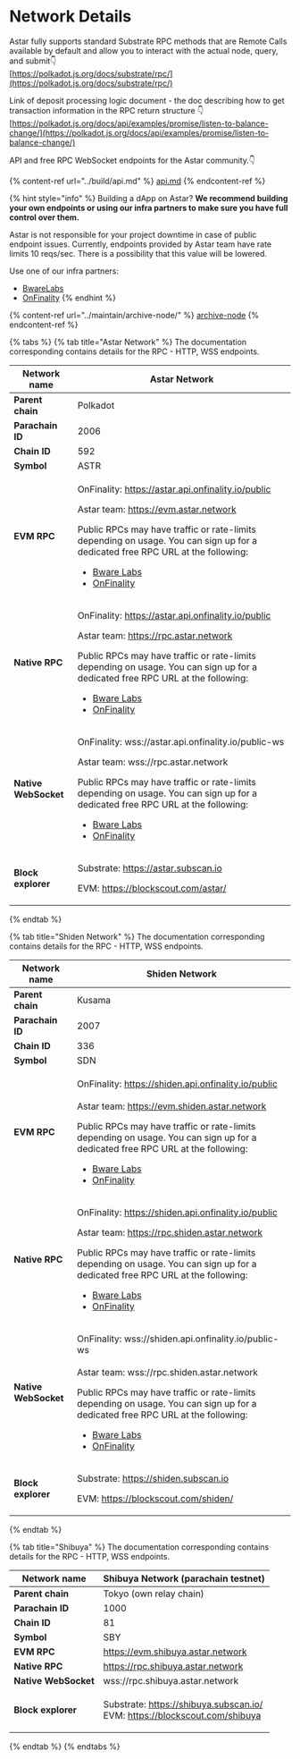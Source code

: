 # Network Details



Astar fully supports standard Substrate RPC methods that are Remote Calls available by default and allow you to interact with the actual node, query, and submit👇\
[https://polkadot.js.org/docs/substrate/rpc/](https://polkadot.js.org/docs/substrate/rpc/)

Link of deposit processing logic document - the doc describing how to get transaction information in the RPC return structure 👇\
[https://polkadot.js.org/docs/api/examples/promise/listen-to-balance-change/](https://polkadot.js.org/docs/api/examples/promise/listen-to-balance-change/)

API and free RPC WebSocket endpoints for the Astar community.👇

{% content-ref url="../build/api.md" %}
[api.md](../build/api.md)
{% endcontent-ref %}

{% hint style="info" %}
Building a dApp on Astar? **We recommend building your own endpoints or using our infra partners to make sure you have full control over them.**

Astar is not responsible for your project downtime in case of public endpoint issues. Currently, endpoints provided by Astar team have rate limits 10 reqs/sec. There is a possibility that this value will be lowered.



Use one of our infra partners:

* [BwareLabs](https://app.bwarelabs.com/)
* [OnFinality](https://www.onfinality.io/)
{% endhint %}

{% content-ref url="../maintain/archive-node/" %}
[archive-node](../maintain/archive-node/)
{% endcontent-ref %}

{% tabs %}
{% tab title="Astar Network" %}
The documentation corresponding contains details for the RPC - HTTP, WSS endpoints.&#x20;

| **Network name**     | Astar Network                                                                                                                                                                                                                                                                                                                                                                         |
| -------------------- | ------------------------------------------------------------------------------------------------------------------------------------------------------------------------------------------------------------------------------------------------------------------------------------------------------------------------------------------------------------------------------------- |
| **Parent chain**     | Polkadot                                                                                                                                                                                                                                                                                                                                                                              |
| **Parachain ID**     | 2006                                                                                                                                                                                                                                                                                                                                                                                  |
| **Chain ID**         | 592                                                                                                                                                                                                                                                                                                                                                                                   |
| **Symbol**           | ASTR                                                                                                                                                                                                                                                                                                                                                                                  |
| **EVM RPC**          | <p>OnFinality: https://astar.api.onfinality.io/public</p><p></p><p>Astar team: https://evm.astar.network</p><p></p><p>Public RPCs may have traffic or rate-limits depending on usage. You can sign up for a dedicated free RPC URL at the following:</p><ul><li><a href="https://app.bwarelabs.com/">Bware Labs</a></li><li><a href="https://onfinality.io/">OnFinality</a></li></ul> |
| **Native RPC**       | <p>OnFinality: https://astar.api.onfinality.io/public</p><p></p><p>Astar team: https://rpc.astar.network</p><p></p><p>Public RPCs may have traffic or rate-limits depending on usage. You can sign up for a dedicated free RPC URL at the following:</p><ul><li><a href="https://app.bwarelabs.com/">Bware Labs</a></li><li><a href="https://onfinality.io/">OnFinality</a></li></ul> |
| **Native WebSocket** | <p>OnFinality: wss://astar.api.onfinality.io/public-ws</p><p></p><p>Astar team: wss://rpc.astar.network</p><p></p><p>Public RPCs may have traffic or rate-limits depending on usage. You can sign up for a dedicated free RPC URL at the following:</p><ul><li><a href="https://app.bwarelabs.com/">Bware Labs</a></li><li><a href="https://onfinality.io/">OnFinality</a></li></ul>  |
| **Block explorer**   | <p>Substrate: <a href="https://astar.subscan.io">https://astar.subscan.io</a></p><p>EVM: <a href="https://blockscout.com/astar/">https://blockscout.com/astar/</a></p>                                                                                                                                                                                                                |
{% endtab %}

{% tab title="Shiden Network" %}
The documentation corresponding contains details for the RPC - HTTP, WSS endpoints.&#x20;

| **Network name**     | Shiden Network                                                                                                                                                                                                                                                                                                                                                                                |
| -------------------- | --------------------------------------------------------------------------------------------------------------------------------------------------------------------------------------------------------------------------------------------------------------------------------------------------------------------------------------------------------------------------------------------- |
| **Parent chain**     | Kusama                                                                                                                                                                                                                                                                                                                                                                                        |
| **Parachain ID**     | 2007                                                                                                                                                                                                                                                                                                                                                                                          |
| **Chain ID**         | 336                                                                                                                                                                                                                                                                                                                                                                                           |
| **Symbol**           | SDN                                                                                                                                                                                                                                                                                                                                                                                           |
| **EVM RPC**          | <p>OnFinality: https://shiden.api.onfinality.io/public<br><br>Astar team: https://evm.shiden.astar.network</p><p></p><p>Public RPCs may have traffic or rate-limits depending on usage. You can sign up for a dedicated free RPC URL at the following:</p><ul><li><a href="https://app.bwarelabs.com/">Bware Labs</a></li><li><a href="https://onfinality.io/">OnFinality</a></li></ul>       |
| **Native RPC**       | <p>OnFinality: https://shiden.api.onfinality.io/public</p><p></p><p>Astar team: https://rpc.shiden.astar.network</p><p></p><p>Public RPCs may have traffic or rate-limits depending on usage. You can sign up for a dedicated free RPC URL at the following:</p><ul><li><a href="https://app.bwarelabs.com/">Bware Labs</a></li><li><a href="https://onfinality.io/">OnFinality</a></li></ul> |
| **Native WebSocket** | <p>OnFinality: wss://shiden.api.onfinality.io/public-ws<br><br>Astar team: wss://rpc.shiden.astar.network</p><p></p><p>Public RPCs may have traffic or rate-limits depending on usage. You can sign up for a dedicated free RPC URL at the following:</p><ul><li><a href="https://app.bwarelabs.com/">Bware Labs</a></li><li><a href="https://onfinality.io/">OnFinality</a></li></ul>        |
| **Block explorer**   | <p>Substrate: <a href="https://shiden.subscan.io">https://shiden.subscan.io</a></p><p>EVM: <a href="https://blockscout.com/shiden/">https://blockscout.com/shiden/</a></p>                                                                                                                                                                                                                    |
{% endtab %}

{% tab title="Shibuya" %}
The documentation corresponding contains details for the RPC - HTTP, WSS endpoints.&#x20;

| **Network name**     | Shibuya Network (parachain testnet)                                                                                                                                         |
| -------------------- | --------------------------------------------------------------------------------------------------------------------------------------------------------------------------- |
| **Parent chain**     | Tokyo (own relay chain)                                                                                                                                                     |
| **Parachain ID**     | 1000                                                                                                                                                                        |
| **Chain ID**         | 81                                                                                                                                                                          |
| **Symbol**           | SBY                                                                                                                                                                         |
| **EVM RPC**          | https://evm.shibuya.astar.network                                                                                                                                           |
| **Native RPC**       | https://rpc.shibuya.astar.network                                                                                                                                           |
| **Native WebSocket** | wss://rpc.shibuya.astar.network                                                                                                                                             |
| **Block explorer**   | <p>Substrate: <a href="https://shibuya.subscan.io/">https://shibuya.subscan.io/</a><br>EVM: <a href="https://blockscout.com/shibuya">https://blockscout.com/shibuya</a></p> |
{% endtab %}
{% endtabs %}





